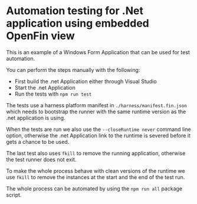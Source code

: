 # Automation testing for .Net application using embedded OpenFin view

This is an example of a Windows Form Application that can be used for test automation.

You can perform the steps manually with the following:

* First build the .net Application either through Visual Studio
* Start the .net Application
* Run the tests with `npm run test`

The tests use a harness platform manifest in `./harness/manifest.fin.json` which needs to bootstrap the runner with the same runtime version as the .net application is using.

When the tests are run we also use the `--closeRuntime never` command line option, otherwise the .net Application link to the runtime is severed before it gets a chance to be used.

The last test also uses `fkill` to remove the running application, otherwise the test runner does not exit.

To make the whole process behave with clean versions of the runtime we use `fkill` to remove the instances at the start and the end of the test run.

The whole process can be automated by using the `npm run all` package script.
